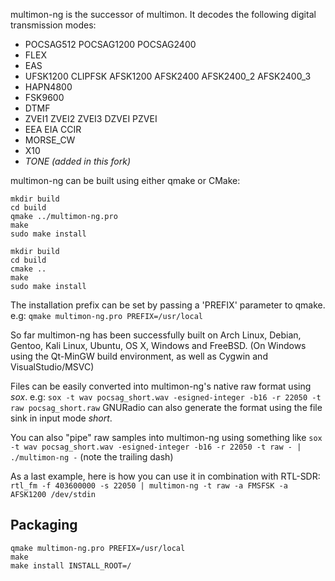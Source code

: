 multimon-ng is the successor of multimon. It decodes the following digital transmission modes:

- POCSAG512 POCSAG1200 POCSAG2400
- FLEX
- EAS
- UFSK1200 CLIPFSK AFSK1200 AFSK2400 AFSK2400_2 AFSK2400_3
- HAPN4800
- FSK9600 
- DTMF
- ZVEI1 ZVEI2 ZVEI3 DZVEI PZVEI
- EEA EIA CCIR
- MORSE_CW
- X10
- *TONE (added in this fork)*

multimon-ng can be built using either qmake or CMake:
```
mkdir build
cd build
qmake ../multimon-ng.pro
make
sudo make install
```
```
mkdir build
cd build
cmake ..
make
sudo make install
```

The installation prefix can be set by passing a 'PREFIX' parameter to qmake. e.g:
```qmake multimon-ng.pro PREFIX=/usr/local```

So far multimon-ng has been successfully built on Arch Linux, Debian, Gentoo, Kali Linux, Ubuntu, OS X, Windows and FreeBSD.
(On Windows using the Qt-MinGW build environment, as well as Cygwin and VisualStudio/MSVC)

Files can be easily converted into multimon-ng's native raw format using *sox*. e.g:
```sox -t wav pocsag_short.wav -esigned-integer -b16 -r 22050 -t raw pocsag_short.raw```
GNURadio can also generate the format using the file sink in input mode *short*. 

You can also "pipe" raw samples into multimon-ng using something like
```sox -t wav pocsag_short.wav -esigned-integer -b16 -r 22050 -t raw - | ./multimon-ng -```
(note the trailing dash)

As a last example, here is how you can use it in combination with RTL-SDR:
```rtl_fm -f 403600000 -s 22050 | multimon-ng -t raw -a FMSFSK -a AFSK1200 /dev/stdin```

Packaging
---------

```
qmake multimon-ng.pro PREFIX=/usr/local
make
make install INSTALL_ROOT=/
```
